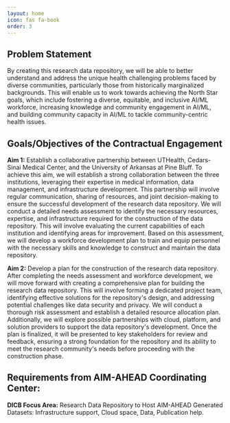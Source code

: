 ```yaml
---
layout: home
icon: fas fa-book
order: 3
---
```


## Problem Statement

By creating this research data repository, we will be able to better understand and address the unique health challenging problems faced by diverse communities, particularly those from historically marginalized backgrounds. This will enable us to work towards achieving the North Star goals, which include fostering a diverse, equitable, and inclusive AI/ML workforce, increasing knowledge and community engagement in AI/ML, and building community capacity in AI/ML to tackle community-centric health issues.

## Goals/Objectives of the Contractual Engagement
**Aim 1:** Establish a collaborative partnership between UTHealth, Cedars-Sinai Medical Center, and the University of Arkansas at Pine Bluff. To achieve this aim, we will establish a strong collaboration between the three institutions, leveraging their expertise in medical information, data management, and infrastructure development. This partnership will involve regular communication, sharing of resources, and joint decision-making to ensure the successful development of the research data repository. We will conduct a detailed needs assessment to identify the necessary resources, expertise, and infrastructure required for the construction of the data repository. This will involve evaluating the current capabilities of each institution and identifying areas for improvement. Based on this assessment, we will develop a workforce development plan to train and equip personnel with the necessary skills and knowledge to construct and maintain the data repository.

**Aim 2:** Develop a plan for the construction of the research data repository. After completing the needs assessment and workforce development, we will move forward with creating a comprehensive plan for building the research data repository. This will involve forming a dedicated project team, identifying effective solutions for the repository's design, and addressing potential challenges like data security and privacy. We will conduct a thorough risk assessment and establish a detailed resource allocation plan. Additionally, we will explore possible partnerships with cloud, platform, and solution providers to support the data repository's development. Once the plan is finalized, it will be presented to key stakeholders for review and feedback, ensuring a strong foundation for the repository and its ability to meet the research community's needs before proceeding with the construction phase.

## Requirements from AIM-AHEAD Coordinating Center:
**DICB Focus Area:** Research Data Repository to Host AIM-AHEAD Generated Datasets: Infrastructure support, Cloud space, Data, Publication help.